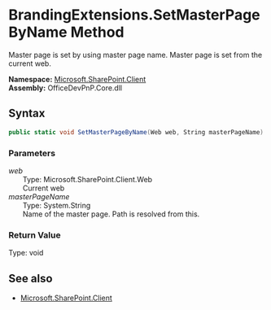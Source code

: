 # BrandingExtensions.SetMasterPageByName Method  
Master page is set by using master page name. Master page is set from the current web.  

**Namespace:** [Microsoft.SharePoint.Client](Microsoft.SharePoint.Client.md)  
**Assembly:** OfficeDevPnP.Core.dll  
## Syntax
```C#
public static void SetMasterPageByName(Web web, String masterPageName)
```
### Parameters
*web*  
&emsp;&emsp;Type: Microsoft.SharePoint.Client.Web  
&emsp;&emsp;Current web  
*masterPageName*  
&emsp;&emsp;Type: System.String  
&emsp;&emsp;Name of the master page. Path is resolved from this.  
### Return Value
Type: void  

## See also
- [Microsoft.SharePoint.Client](Microsoft.SharePoint.Client.md)
